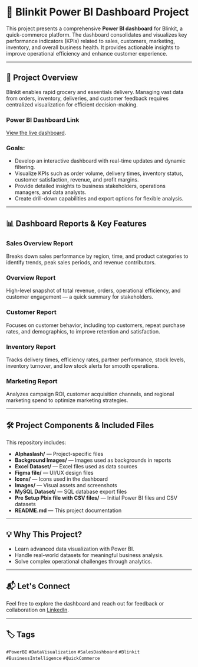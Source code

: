 # 🛒 Blinkit Power BI Dashboard Project

This project presents a comprehensive **Power BI dashboard** for Blinkit, a quick-commerce platform. The dashboard consolidates and visualizes key performance indicators (KPIs) related to sales, customers, marketing, inventory, and overall business health. It provides actionable insights to improve operational efficiency and enhance customer experience.

---

## 📌 Project Overview

Blinkit enables rapid grocery and essentials delivery. Managing vast data from orders, inventory, deliveries, and customer feedback requires centralized visualization for efficient decision-making.

### Power BI Dashboard Link

[View the live dashboard](https://app.powerbi.com/view?r=eyJrIjoiMTU3YjllNTEtM2FmOS00ZDZiLTk0MzctNjU0MDVlOGI4YmJmIiwidCI6Ijg0N2RiYTU3LTFmYTEtNDBkZi04MGU1LTZhMmQ1YjM4NjNmNCJ9).

### Goals:
- Develop an interactive dashboard with real-time updates and dynamic filtering.
- Visualize KPIs such as order volume, delivery times, inventory status, customer satisfaction, revenue, and profit margins.
- Provide detailed insights to business stakeholders, operations managers, and data analysts.
- Create drill-down capabilities and export options for flexible analysis.

---

## 📊 Dashboard Reports & Key Features

### Sales Overview Report  
Breaks down sales performance by region, time, and product categories to identify trends, peak sales periods, and revenue contributors.

### Overview Report  
High-level snapshot of total revenue, orders, operational efficiency, and customer engagement — a quick summary for stakeholders.

### Customer Report  
Focuses on customer behavior, including top customers, repeat purchase rates, and demographics, to improve retention and satisfaction.

### Inventory Report  
Tracks delivery times, efficiency rates, partner performance, stock levels, inventory turnover, and low stock alerts for smooth operations.

### Marketing Report  
Analyzes campaign ROI, customer acquisition channels, and regional marketing spend to optimize marketing strategies.

---

## 🛠️ Project Components & Included Files

This repository includes:

- **Alphaslash/** — Project-specific files
- **Background Images/** — Images used as backgrounds in reports
- **Excel Dataset/** — Excel files used as data sources
- **Figma file/** — UI/UX design files
- **Icons/** — Icons used in the dashboard
- **Images/** — Visual assets and screenshots
- **MySQL Dataset/** — SQL database export files
- **Pre Setup Pbix file with CSV files/** — Initial Power BI files and CSV datasets
- **README.md** — This project documentation

---

## 💡 Why This Project?

- Learn advanced data visualization with Power BI.
- Handle real-world datasets for meaningful business analysis.
- Solve complex operational challenges through analytics.

---

## 📬 Let's Connect

Feel free to explore the dashboard and reach out for feedback or collaboration on [LinkedIn](https://www.linkedin.com/in/gitesh-garg/).

---

## 🏷️ Tags

`#PowerBI` `#DataVisualization` `#SalesDashboard` `#Blinkit` `#BusinessIntelligence` `#QuickCommerce`
